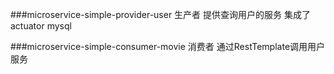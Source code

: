 ###microservice-simple-provider-user
    生产者
        提供查询用户的服务
        集成了actuator
        mysql


###microservice-simple-consumer-movie
    消费者
        通过RestTemplate调用用户服务